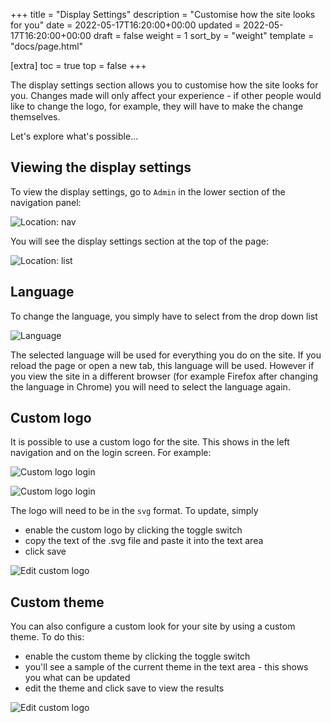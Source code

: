+++
title = "Display Settings"
description = "Customise how the site looks for you"
date = 2022-05-17T16:20:00+00:00
updated = 2022-05-17T16:20:00+00:00
draft = false
weight = 1
sort_by = "weight"
template = "docs/page.html"

[extra]
toc = true
top = false
+++

The display settings section allows you to customise how the site looks for you. Changes made will only affect your experience - if other people would like to change the logo, for example, they will have to make the change themselves.

Let's explore what's possible...

## Viewing the display settings

To view the display settings, go to `Admin` in the lower section of the navigation panel: 

![Location: nav](/docs/administration/images/admin_nav.png)

You will see the display settings section at the top of the page: 

![Location: list](/docs/administration/images/display_settings.png)


## Language

To change the language, you simply have to select from the drop down list

![Language](/docs/administration/images/change_language.png)

The selected language will be used for everything you do on the site. If you reload the page or open a new tab, this language will be used. However if you view the site in a different browser (for example Firefox after changing the language in Chrome) you will need to select the language again.

## Custom logo

It is possible to use a custom logo for the site. This shows in the left navigation and on the login screen. For example:

![Custom logo login](/docs/administration/images/custom_logo_login.png)

![Custom logo login](/docs/administration/images/custom_logo_nav.png)

The logo will need to be in the `svg` format. To update, simply 

* enable the custom logo by clicking the toggle switch
* copy the text of the .svg file and paste it into the text area
* click save

![Edit custom logo](/docs/administration/images/edit_logo.png)

## Custom theme

You can also configure a custom look for your site by using a custom theme. To do this:

* enable the custom theme by clicking the toggle switch
* you'll see a sample of the current theme in the text area - this shows you what can be updated
* edit the theme and click save to view the results

![Edit custom logo](/docs/administration/images/edit_theme.png)

